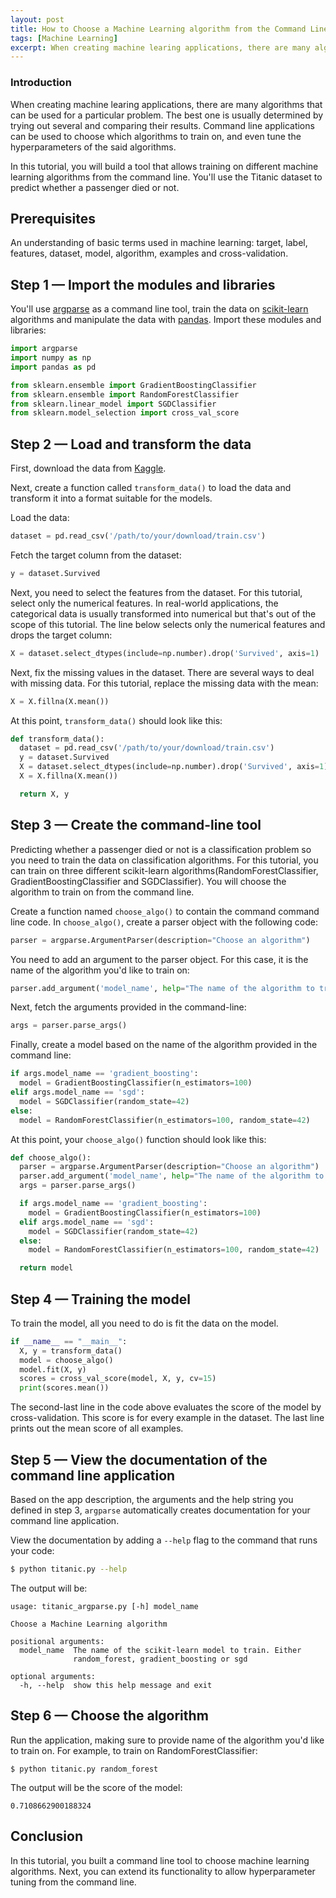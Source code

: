 ```yaml
---
layout: post
title: How to Choose a Machine Learning algorithm from the Command Line
tags: [Machine Learning]
excerpt: When creating machine learing applications, there are many algorithms that can be used for a particular problem. The best one is usually determined by trying out several and comparing their results. Command line applications can be used to choose which algorithms to train on, and even tune the hyperparameters of the said algorithms.
---
```


### Introduction

When creating machine learing applications, there are many algorithms that can be used for a particular problem. The best one is usually determined by trying out several and comparing their results. Command line applications can be used to choose which algorithms to train on, and even tune the hyperparameters of the said algorithms.

In this tutorial, you will build a tool that allows training on different machine learning algorithms from the command line. You'll use the Titanic dataset to predict whether a passenger died or not.

## Prerequisites
An understanding of basic terms used in machine learning: target, label, features, dataset, model, algorithm, examples and cross-validation.

## Step 1 — Import the modules and libraries

You'll use [argparse](https://docs.python.org/3/library/argparse.html) as a command line tool, train the data on [scikit-learn](https://scikit-learn.org/stable/index.html) algorithms and manipulate the data with [pandas](https://pandas.pydata.org/). Import these modules and libraries:

```python
import argparse
import numpy as np
import pandas as pd

from sklearn.ensemble import GradientBoostingClassifier
from sklearn.ensemble import RandomForestClassifier
from sklearn.linear_model import SGDClassifier
from sklearn.model_selection import cross_val_score
```

## Step 2 — Load and transform the data

First, download the data from [Kaggle](https://www.kaggle.com/c/titanic/data?select=train.csv).

Next, create a function called `transform_data()` to load the data and transform it into a format suitable for the models.

Load the data:

```python
dataset = pd.read_csv('/path/to/your/download/train.csv')
```

Fetch the target column from the dataset:

```python
y = dataset.Survived
```

Next, you need to select the features from the dataset. For this tutorial, select only the numerical features. In real-world applications, the categorical data is usually transformed into numerical but that's out of the scope of this tutorial.
The line below selects only the numerical features and drops the target column:

```python
X = dataset.select_dtypes(include=np.number).drop('Survived', axis=1)
```

Next, fix the missing values in the dataset. There are several ways to deal with missing data. For this tutorial, replace the missing data with the mean:

```python
X = X.fillna(X.mean())
```

At this point, `transform_data()` should look like this:

```python
def transform_data():
  dataset = pd.read_csv('/path/to/your/download/train.csv')
  y = dataset.Survived
  X = dataset.select_dtypes(include=np.number).drop('Survived', axis=1)
  X = X.fillna(X.mean())

  return X, y
```

## Step 3 — Create the command-line tool
Predicting whether a passenger died or not is a classification problem so you need to train the data on classification algorithms. For this tutorial, you can train on three different scikit-learn algorithms(RandomForestClassifier, GradientBoostingClassifier and SGDClassifier). You will choose the algorithm to train on from the command line.

Create a function named `choose_algo()` to contain the command command line code.
In `choose_algo()`, create a parser object with the following code:

```python
parser = argparse.ArgumentParser(description="Choose an algorithm")
```
You need to add an argument to the parser object. For this case, it is the name of the algorithm you'd like to train on:

```python
parser.add_argument('model_name', help="The name of the algorithm to train on. Either random_forest, gradient_boosting or sgd")

```

Next, fetch the arguments provided in the command-line:

```python
args = parser.parse_args()
```

Finally, create a model based on the name of the algorithm provided in the command line:

```python
if args.model_name == 'gradient_boosting':
  model = GradientBoostingClassifier(n_estimators=100)
elif args.model_name == 'sgd':
  model = SGDClassifier(random_state=42)
else:
  model = RandomForestClassifier(n_estimators=100, random_state=42)
```

At this point, your `choose_algo()` function should look like this:
```python
def choose_algo():
  parser = argparse.ArgumentParser(description="Choose an algorithm")
  parser.add_argument('model_name', help="The name of the algorithm to train on. Either random_forest, gradient_boosting or sgd")
  args = parser.parse_args()

  if args.model_name == 'gradient_boosting':
    model = GradientBoostingClassifier(n_estimators=100)
  elif args.model_name == 'sgd':
    model = SGDClassifier(random_state=42)
  else:
    model = RandomForestClassifier(n_estimators=100, random_state=42)

  return model
```

## Step 4 — Training the model
To train the model, all you need to do is fit the data on the model.
```python
if __name__ == "__main__":
  X, y = transform_data()
  model = choose_algo()
  model.fit(X, y)
  scores = cross_val_score(model, X, y, cv=15)
  print(scores.mean())
```
The second-last line in the code above evaluates the score of the model by cross-validation. This score is for every example in the dataset. The last line prints out the mean score of all examples.

## Step 5 — View the documentation of the command line application
Based on the app description, the arguments and the help string you defined in step 3, `argparse` automatically creates documentation for your command line application.

View the documentation by adding a `--help` flag to the command that runs your code:
```bash
$ python titanic.py --help
```
The output will be:
```
usage: titanic_argparse.py [-h] model_name

Choose a Machine Learning algorithm

positional arguments:
  model_name  The name of the scikit-learn model to train. Either
              random_forest, gradient_boosting or sgd

optional arguments:
  -h, --help  show this help message and exit

```

## Step 6 — Choose the algorithm
Run the application, making sure to provide name of the algorithm you'd like to train on. For example, to train on RandomForestClassifier:

```
$ python titanic.py random_forest
```
The output will be the score of the model:
```
0.7108662900188324
```

## Conclusion
In this tutorial, you built a command line tool to choose machine learning algorithms. Next, you can extend its functionality to allow hyperparameter tuning from the command line.